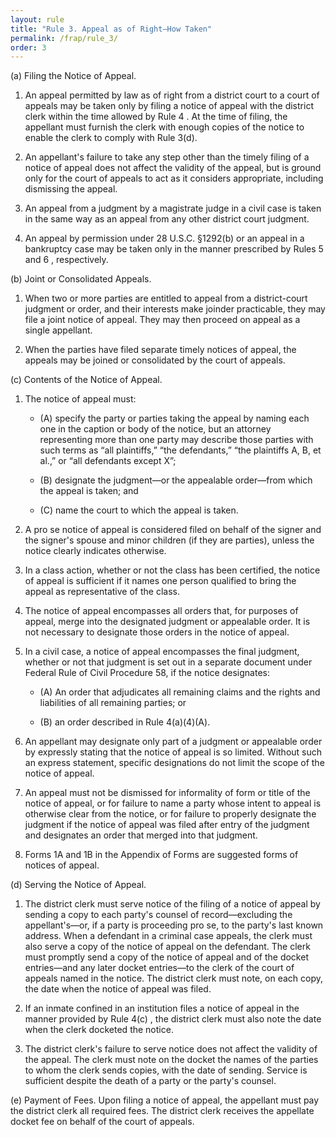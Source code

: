 ```yaml
---
layout: rule
title: "Rule 3. Appeal as of Right—How Taken"
permalink: /frap/rule_3/
order: 3
---
```


(a) Filing the Notice of Appeal.


1. An appeal permitted by law as of right from a district court to a court of appeals may be taken only by filing a notice of appeal with the district clerk within the time allowed by Rule 4 . At the time of filing, the appellant must furnish the clerk with enough copies of the notice to enable the clerk to comply with Rule 3(d).


2. An appellant's failure to take any step other than the timely filing of a notice of appeal does not affect the validity of the appeal, but is ground only for the court of appeals to act as it considers appropriate, including dismissing the appeal.


3. An appeal from a judgment by a magistrate judge in a civil case is taken in the same way as an appeal from any other district court judgment.


4. An appeal by permission under 28 U.S.C. §1292(b) or an appeal in a bankruptcy case may be taken only in the manner prescribed by Rules 5 and 6 , respectively.


(b) Joint or Consolidated Appeals.


1. When two or more parties are entitled to appeal from a district-court judgment or order, and their interests make joinder practicable, they may file a joint notice of appeal. They may then proceed on appeal as a single appellant.


2. When the parties have filed separate timely notices of appeal, the appeals may be joined or consolidated by the court of appeals.


(c) Contents of the Notice of Appeal.


1. The notice of appeal must:


    - (A) specify the party or parties taking the appeal by naming each one in the caption or body of the notice, but an attorney representing more than one party may describe those parties with such terms as “all plaintiffs,” “the defendants,” “the plaintiffs A, B, et al.,” or “all defendants except X”;


    - (B) designate the judgment—or the appealable order—from which the appeal is taken; and


    - (C) name the court to which the appeal is taken.


2. A pro se notice of appeal is considered filed on behalf of the signer and the signer's spouse and minor children (if they are parties), unless the notice clearly indicates otherwise.


3. In a class action, whether or not the class has been certified, the notice of appeal is sufficient if it names one person qualified to bring the appeal as representative of the class.


4. The notice of appeal encompasses all orders that, for purposes of appeal, merge into the designated judgment or appealable order. It is not necessary to designate those orders in the notice of appeal.


5. In a civil case, a notice of appeal encompasses the final judgment, whether or not that judgment is set out in a separate document under Federal Rule of Civil Procedure 58, if the notice designates:


    - (A) An order that adjudicates all remaining claims and the rights and liabilities of all remaining parties; or


    - (B) an order described in Rule 4(a)(4)(A).


6. An appellant may designate only part of a judgment or appealable order by expressly stating that the notice of appeal is so limited. Without such an express statement, specific designations do not limit the scope of the notice of appeal.


7. An appeal must not be dismissed for informality of form or title of the notice of appeal, or for failure to name a party whose intent to appeal is otherwise clear from the notice, or for failure to properly designate the judgment if the notice of appeal was filed after entry of the judgment and designates an order that merged into that judgment.


8. Forms 1A and 1B in the Appendix of Forms are suggested forms of notices of appeal.


(d) Serving the Notice of Appeal.


1. The district clerk must serve notice of the filing of a notice of appeal by sending a copy to each party's counsel of record—excluding the appellant's—or, if a party is proceeding pro se, to the party's last known address. When a defendant in a criminal case appeals, the clerk must also serve a copy of the notice of appeal on the defendant. The clerk must promptly send a copy of the notice of appeal and of the docket entries—and any later docket entries—to the clerk of the court of appeals named in the notice. The district clerk must note, on each copy, the date when the notice of appeal was filed.


2. If an inmate confined in an institution files a notice of appeal in the manner provided by Rule 4(c) , the district clerk must also note the date when the clerk docketed the notice.


3. The district clerk's failure to serve notice does not affect the validity of the appeal. The clerk must note on the docket the names of the parties to whom the clerk sends copies, with the date of sending. Service is sufficient despite the death of a party or the party's counsel.


(e) Payment of Fees. Upon filing a notice of appeal, the appellant must pay the district clerk all required fees. The district clerk receives the appellate docket fee on behalf of the court of appeals.
